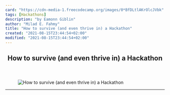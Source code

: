 ```yaml
---
card: "https://cdn-media-1.freecodecamp.org/images/0*BfDLtlAKrOlcJVbk"
tags: [Hackathons]
description: "by Eamonn Giblin"
author: "Milad E. Fahmy"
title: "How to survive (and even thrive in) a Hackathon"
created: "2021-08-15T23:44:54+02:00"
modified: "2021-08-15T23:44:54+02:00"
---
```

<div class="site-wrapper">
<main id="site-main" class="site-main outer">
<div class="inner">
<article class="post-full post tag-hackathons tag-coding tag-junior-developer tag-tech tag-programming ">
<header class="post-full-header">
<h1 class="post-full-title">How to survive (and even thrive in) a Hackathon</h1>
</header>
<figure class="post-full-image">
<picture>
<source media="(max-width: 700px)" sizes="1px" srcset="data:image/gif;base64,R0lGODlhAQABAIAAAAAAAP///yH5BAEAAAAALAAAAAABAAEAAAIBRAA7 1w">
<source media="(min-width: 701px)" sizes="(max-width: 800px) 400px,
(max-width: 1170px) 700px,
1400px" srcset="https://cdn-media-1.freecodecamp.org/images/0*BfDLtlAKrOlcJVbk 300w,
https://cdn-media-1.freecodecamp.org/images/0*BfDLtlAKrOlcJVbk 600w,
https://cdn-media-1.freecodecamp.org/images/0*BfDLtlAKrOlcJVbk 1000w,
https://cdn-media-1.freecodecamp.org/images/0*BfDLtlAKrOlcJVbk 2000w">
<img onerror="this.style.display='none'" src="https://cdn-media-1.freecodecamp.org/images/0*BfDLtlAKrOlcJVbk" alt="How to survive (and even thrive in) a Hackathon">
</picture>
</figure>
<section class="post-full-content">
<div class="post-content medium-migrated-article">
</div>
<hr>
</section>
</article>
</div>
</main>
</div>
<!-- Google Tag Manager (noscript) -->
<!-- End Google Tag Manager (noscript) -->
